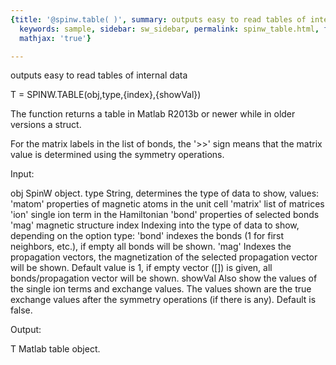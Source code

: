 ```yaml
---
{title: '@spinw.table( )', summary: outputs easy to read tables of internal data,
  keywords: sample, sidebar: sw_sidebar, permalink: spinw_table.html, folder: '@spinw',
  mathjax: 'true'}

---
```

outputs easy to read tables of internal data
 
T = SPINW.TABLE(obj,type,{index},{showVal})
 
The function returns a table in Matlab R2013b or newer while in older
versions a struct.
 
For the matrix labels in the list of bonds, the '>>' sign means that the
matrix value is determined using the symmetry operations.
 
 
Input:
 
obj       SpinW object.
type      String, determines the type of data to show, values:
              'matom'     properties of magnetic atoms in the unit cell
              'matrix'    list of matrices
              'ion'       single ion term in the Hamiltonian
              'bond'      properties of selected bonds
              'mag'       magnetic structure
index     Indexing into the type of data to show, depending on the option
          type:
              'bond'      indexes the bonds (1 for first neighbors,
                          etc.), if empty all bonds will be shown.
              'mag'       Indexes the propagation vectors, the
                          magnetization of the selected propagation
                          vector will be shown.
          Default value is 1, if empty vector ([]) is given, all
          bonds/propagation vector will be shown.
showVal   Also show the values of the single ion terms and exchange
          values. The values shown  are the true exchange values after
          the symmetry operations (if there is any). Default is false.
 
Output:
 
T         Matlab table object.
 
